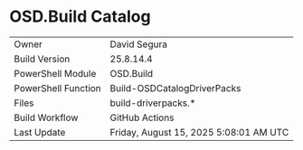 ﻿# OSD.Build Catalog

| | |
|-|-|
| Owner | David Segura |
| Build Version | 25.8.14.4 |
| PowerShell Module | OSD.Build |
| PowerShell Function | Build-OSDCatalogDriverPacks |
| Files | build-driverpacks.* |
| Build Workflow | GitHub Actions |
| Last Update | Friday, August 15, 2025 5:08:01 AM UTC |
